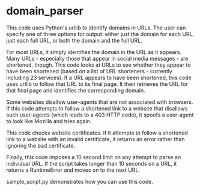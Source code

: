 # domain_parser

This code uses Python's urllib to identify domains in URLs. 
The user can specify one of three options for output: either just the domain for each URL, just each full URL, or both the domain and the full URL.

For most URLs, it simply identifies the domain in the URL as it appears.
Many URLs - especially those that appear in social media messages - are shortened, though. This code looks at URLs to see whether they appear to have been shortened (based on a list of URL shorteners - currently including 23 services). If a URL appears to have been shortened, this code uses urllib to follow that URL to its final page. It then retrieves the URL for that final page and identifies the corresponding domain.

Some websites disallow user-agents that are not associated with browsers. If this code attempts to follow a shortened link to a website that disallows such user-agents (which leads to a 403 HTTP code), it spoofs a user-agent to look like Mozilla and tries again.

This code checks website certificates. If it attempts to follow a shortened link to a website with an invalid certificate, it returns an error rather than ignoring the bad certificate.

Finally, this code imposes a 10 second limit on any attempt to parse an individual URL. If the script takes longer than 10 seconds on a URL, it returns a RuntimeError and moves on to the next URL.

sample_script.py demonstrates how you can use this code.
